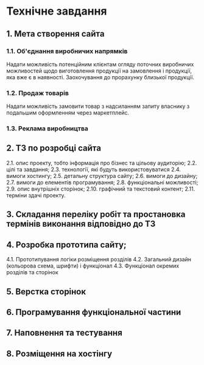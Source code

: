 # Технічне завдання
## 1. Мета створення сайта
### 1.1. Об'єднання виробничих напрямків
Надати можливість потенційним клієнтам огляду поточних виробничих можливостей щодо виготовлення продукції на замовлення і продукції, яка вже є в наявності. Заохочування до прорахунку близької продукції.
### 1.2. Продаж товарів
Надати можливість замовити товар з надсиланням запиту власнику з подальшим оформленням через маркетплейс.
### 1.3. Реклама виробництва
## 2. ТЗ по розробці сайта
2.1. опис проекту, тобто інформація про бізнес та цільову аудиторію;
2.2. цілі та завдання;
2.3. технології, які будуть використовуватися
2.4. вимоги хостингу;
2.5. детальну структура сайту;
2.6. вимоги до дизайну;
2.7. вимоги до елементів програмування;
2.8. функціональні можливості;
2.9. опис внутрішніх сторінок;
2.10. графічний та текстовий контент;
2.11. терміни здачі проекту.
## 3. Складання переліку робіт та простановка термінів виконання відповідно до ТЗ
## 4. Розробка прототипа сайту;
4.1. Прототипування логіки розміщення розділів
4.2. Загальний дизайн (кольорова схема, шрифти) і функціонал
4.3. Функціонал окремих розділів та сторінок
## 5. Верстка сторінок
## 6. Програмування функціональної частини
## 7. Наповнення та тестування
## 8. Розміщення на хостінгу
